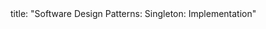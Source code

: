 <frontmatter>
title: "Software Design Patterns: Singleton: Implementation"
</frontmatter>

<include src="navbar.md" boilerplate />

<include src="unit-inPage-asFlat.md" boilerplate />